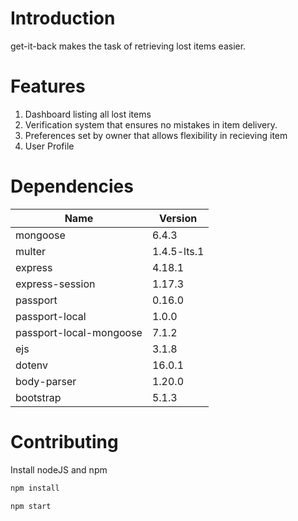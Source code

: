 # Introduction

get-it-back makes the task of retrieving lost items easier.

# Features

1. Dashboard listing all lost items
2. Verification system that ensures no mistakes in item delivery.
3. Preferences set by owner that allows flexibility in recieving item
4. User Profile

# Dependencies

| Name                    | Version     |
| ----------------------- | ----------- |
| mongoose                | 6.4.3       |
| multer                  | 1.4.5-lts.1 |
| express                 | 4.18.1      |
| express-session         | 1.17.3      |
| passport                | 0.16.0      |
| passport-local          | 1.0.0       |
| passport-local-mongoose | 7.1.2       |
| ejs                     | 3.1.8       |
| dotenv                  | 16.0.1      |
| body-parser             | 1.20.0      |
| bootstrap               | 5.1.3       |

# Contributing

Install nodeJS and npm

```sh
npm install
```

```sh
npm start
```
